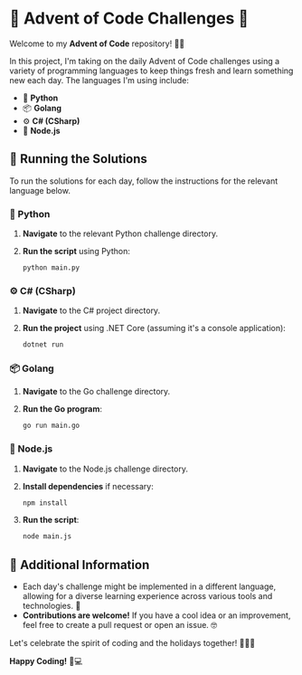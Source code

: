 # 🎄 Advent of Code Challenges 🎄

Welcome to my **Advent of Code** repository! 🎅✨

In this project, I'm taking on the daily Advent of Code challenges using a variety of programming languages to keep things fresh and learn something new each day. The languages I'm using include:

- 🐍 **Python**
- 📦 **Golang**
- ⚙️ **C# (CSharp)**
- 🌿 **Node.js**

## 🚀 Running the Solutions

To run the solutions for each day, follow the instructions for the relevant language below.

### 🐍 Python

1. **Navigate** to the relevant Python challenge directory.
2. **Run the script** using Python:

    ```bash
    python main.py
    
    ```

### ⚙️ C# (CSharp)

1. **Navigate** to the C# project directory.
2. **Run the project** using .NET Core (assuming it's a console application):

    ```bash
    dotnet run

    ```

### 📦 Golang

1. **Navigate** to the Go challenge directory.
2. **Run the Go program**:

    ```bash
    go run main.go
    ```

### 🌿 Node.js

1. **Navigate** to the Node.js challenge directory.
2. **Install dependencies** if necessary:

    ```bash
    npm install

    ```

3. **Run the script**:

    ```bash
    node main.js

    ```

## 📜 Additional Information

- Each day's challenge might be implemented in a different language, allowing for a diverse learning experience across various tools and technologies. 🎉
- **Contributions are welcome!** If you have a cool idea or an improvement, feel free to create a pull request or open an issue. 🤓

Let's celebrate the spirit of coding and the holidays together! 🎄🎁✨

**Happy Coding!** 🚀💻
